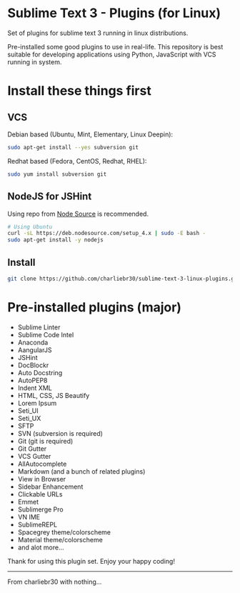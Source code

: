 # Sublime Text 3 - Plugins (for Linux)
Set of plugins for sublime text 3 running in linux distributions.

Pre-installed some good plugins to use in real-life. This repository is best suitable for developing applications using Python, JavaScript with VCS running in system.

# Install these things first

## VCS
Debian based (Ubuntu, Mint, Elementary, Linux Deepin):
```bash
sudo apt-get install --yes subversion git
```

Redhat based (Fedora, CentOS, Redhat, RHEL):
```bash
sudo yum install subversion git
```

## NodeJS for JSHint
Using repo from [Node Source](https://github.com/nodesource/distributions) is recommended.

```bash
# Using Ubuntu
curl -sL https://deb.nodesource.com/setup_4.x | sudo -E bash -
sudo apt-get install -y nodejs
```

## Install
```bash
git clone https://github.com/charliebr30/sublime-text-3-linux-plugins.git ~/.config/sublime-text-3
```

# Pre-installed plugins (major)
- Sublime Linter
- Sublime Code Intel
- Anaconda
- AangularJS
- JSHint
- DocBlockr
- Auto Docstring
- AutoPEP8
- Indent XML
- HTML, CSS, JS Beautify
- Lorem Ipsum
- Seti\_UI
- Seti\_UX
- SFTP
- SVN (subversion is required)
- Git (git is required)
- Git Gutter
- VCS Gutter
- AllAutocomplete
- Markdown (and a bunch of related plugins)
- View in Browser
- Sidebar Enhancement
- Clickable URLs
- Emmet
- Sublimerge Pro
- VN IME
- SublimeREPL
- Spacegrey theme/colorscheme
- Material theme/colorscheme
- and alot more...

Thank for using this plugin set. Enjoy your happy coding!

--------------------------------
From charliebr30 with nothing...
